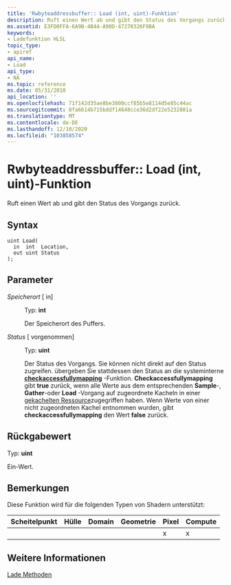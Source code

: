 ```yaml
---
title: 'Rwbyteaddressbuffer:: Load (int, uint)-Funktion'
description: Ruft einen Wert ab und gibt den Status des Vorgangs zurück.
ms.assetid: E3FD0FFA-6A9B-4B44-A90D-47270326F9BA
keywords:
- Ladefunktion HLSL
topic_type:
- apiref
api_name:
- Load
api_type:
- NA
ms.topic: reference
ms.date: 05/31/2018
api_location: ''
ms.openlocfilehash: 71f142d35ae8be3800ccf85b5e8114d5e85c44ac
ms.sourcegitcommit: 8fa6614b715bddf14648cce36d2df22e5232801a
ms.translationtype: MT
ms.contentlocale: de-DE
ms.lasthandoff: 12/10/2020
ms.locfileid: "103858574"
---
```

# <a name="rwbyteaddressbufferloadintuint-function"></a>Rwbyteaddressbuffer:: Load (int, uint)-Funktion

Ruft einen Wert ab und gibt den Status des Vorgangs zurück.

## <a name="syntax"></a>Syntax


``` syntax
uint Load(
  in  int  Location,
  out uint Status
);
```



## <a name="parameters"></a>Parameter

<dl> <dt>

*Speicherort* \[ in\]
</dt> <dd>

Typ: **int**

Der Speicherort des Puffers.

</dd> <dt>

*Status* \[ vorgenommen\]
</dt> <dd>

Typ: **uint**

Der Status des Vorgangs. Sie können nicht direkt auf den Status zugreifen. übergeben Sie stattdessen den Status an die systeminterne [**checkaccessfullymapping**](checkaccessfullymapped.md) -Funktion. **Checkaccessfullymapping** gibt **true** zurück, wenn alle Werte aus dem entsprechenden **Sample**-, **Gather**-oder **Load** -Vorgang auf zugeordnete Kacheln in einer [gekachelten Ressource](/windows/desktop/direct3d11/direct3d-11-2-features)zugegriffen haben. Wenn Werte von einer nicht zugeordneten Kachel entnommen wurden, gibt **checkaccessfullymapping** den Wert **false** zurück.

</dd> </dl>

## <a name="return-value"></a>Rückgabewert

Typ: **uint**

Ein-Wert.

## <a name="remarks"></a>Bemerkungen

Diese Funktion wird für die folgenden Typen von Shadern unterstützt:



| Scheitelpunkt | Hülle | Domain | Geometrie | Pixel | Compute |
|--------|------|--------|----------|-------|---------|
|        |      |        |          | x     | x       |



 

## <a name="see-also"></a>Weitere Informationen

<dl> <dt>

[Lade Methoden](rwbyteaddressbuffer-load.md)
</dt> </dl>

 

 

